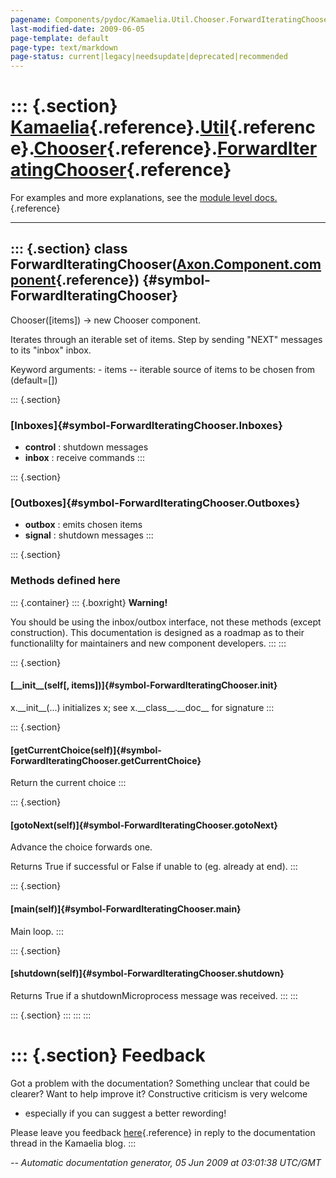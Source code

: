 ```yaml
---
pagename: Components/pydoc/Kamaelia.Util.Chooser.ForwardIteratingChooser
last-modified-date: 2009-06-05
page-template: default
page-type: text/markdown
page-status: current|legacy|needsupdate|deprecated|recommended
---
```

::: {.section}
[Kamaelia](/Components/pydoc/Kamaelia.html){.reference}.[Util](/Components/pydoc/Kamaelia.Util.html){.reference}.[Chooser](/Components/pydoc/Kamaelia.Util.Chooser.html){.reference}.[ForwardIteratingChooser](/Components/pydoc/Kamaelia.Util.Chooser.ForwardIteratingChooser.html){.reference}
================================================================================================================================================================================================================================================================================================

For examples and more explanations, see the [module level
docs.](/Components/pydoc/Kamaelia.Util.Chooser.html){.reference}

------------------------------------------------------------------------

::: {.section}
class ForwardIteratingChooser([Axon.Component.component](/Docs/Axon/Axon.Component.component.html){.reference}) {#symbol-ForwardIteratingChooser}
---------------------------------------------------------------------------------------------------------------

Chooser(\[items\]) -\> new Chooser component.

Iterates through an iterable set of items. Step by sending \"NEXT\"
messages to its \"inbox\" inbox.

Keyword arguments: - items \-- iterable source of items to be chosen
from (default=\[\])

::: {.section}
### [Inboxes]{#symbol-ForwardIteratingChooser.Inboxes}

-   **control** : shutdown messages
-   **inbox** : receive commands
:::

::: {.section}
### [Outboxes]{#symbol-ForwardIteratingChooser.Outboxes}

-   **outbox** : emits chosen items
-   **signal** : shutdown messages
:::

::: {.section}
### Methods defined here

::: {.container}
::: {.boxright}
**Warning!**

You should be using the inbox/outbox interface, not these methods
(except construction). This documentation is designed as a roadmap as to
their functionalilty for maintainers and new component developers.
:::
:::

::: {.section}
#### [\_\_init\_\_(self\[, items\])]{#symbol-ForwardIteratingChooser.__init__}

x.\_\_init\_\_(\...) initializes x; see x.\_\_class\_\_.\_\_doc\_\_ for
signature
:::

::: {.section}
#### [getCurrentChoice(self)]{#symbol-ForwardIteratingChooser.getCurrentChoice}

Return the current choice
:::

::: {.section}
#### [gotoNext(self)]{#symbol-ForwardIteratingChooser.gotoNext}

Advance the choice forwards one.

Returns True if successful or False if unable to (eg. already at end).
:::

::: {.section}
#### [main(self)]{#symbol-ForwardIteratingChooser.main}

Main loop.
:::

::: {.section}
#### [shutdown(self)]{#symbol-ForwardIteratingChooser.shutdown}

Returns True if a shutdownMicroprocess message was received.
:::
:::

::: {.section}
:::
:::
:::

::: {.section}
Feedback
========

Got a problem with the documentation? Something unclear that could be
clearer? Want to help improve it? Constructive criticism is very welcome
- especially if you can suggest a better rewording!

Please leave you feedback
[here](../../../cgi-bin/blog/blog.cgi?rm=viewpost&nodeid=1142023701){.reference}
in reply to the documentation thread in the Kamaelia blog.
:::

*\-- Automatic documentation generator, 05 Jun 2009 at 03:01:38 UTC/GMT*
